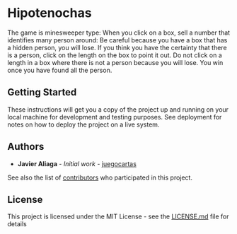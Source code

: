 # Hipotenochas

The game is minesweeper type:
When you click on a box, sell a number that identifies many person around:
Be careful because you have a box that has a hidden person, you will lose.
If you think you have the certainty that there is a person, click on the length on the box to point it out.
Do not click on a length in a box where there is not a person because you will lose. You win once you have found all the person.

## Getting Started

These instructions will get you a copy of the project up and running on your local machine for development and testing purposes. See deployment for notes on how to deploy the project on a live system.

## Authors

* **Javier Aliaga** - *Initial work* - [juegocartas](https://github.com/elazafran)

See also the list of [contributors](https://github.com/elazafran/Hipotenochas/contributors) who participated in this project.

## License

This project is licensed under the MIT License - see the [LICENSE.md](LICENSE.md) file for details
